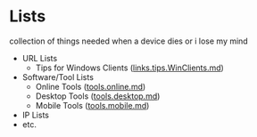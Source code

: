 # Lists 
collection of things needed when a device dies or i lose my mind

- URL Lists
  - Tips for Windows Clients ([links.tips.WinClients.md](./links.tips.WinClients.md))
- Software/Tool Lists
  - Online Tools ([tools.online.md](./tools.online.md))
  - Desktop Tools ([tools.desktop.md](./tools.desktop.md))
  - Mobile Tools ([tools.mobile.md](./tools.mobile.md))
- IP Lists
- etc.
